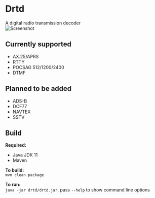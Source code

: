 # Drtd
A digital radio transmission decoder  
![Screenshot](https://raw.githubusercontent.com/tlmrgvf/drtd/master/rtty.gif)

## Currently supported
* AX.25/APRS
* RTTY
* POCSAG 512/1200/2400
* DTMF

## Planned to be added
* ADS-B
* DCF77
* NAVTEX
* SSTV


## Build
**Required:**
* Java JDK 11
* Maven

**To build:**  
``mvn clean package``  
  
**To run:**  
``java -jar drtd/drtd.jar``, pass ``--help`` to show command line options